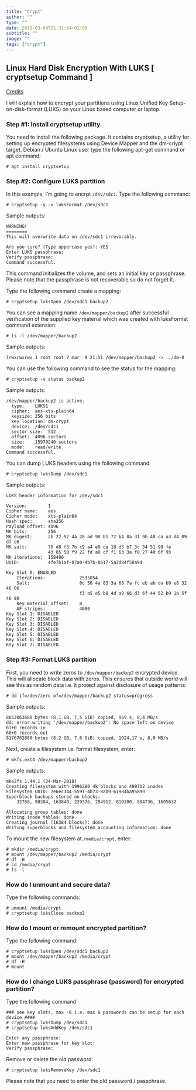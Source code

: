 ```yaml
---
title: "Crypt"
author: ""
type: ""
date: 2019-03-09T21:31:14+01:00
subtitle: ""
image: ""
tags: ["crypt"]
---
```


## Linux Hard Disk Encryption With LUKS [ cryptsetup Command  ]

[Credits](https://www.cyberciti.biz/hardware/howto-linux-hard-disk-encryption-with-luks-cryptsetup-command/)

I will explain how to encrypt your partitions using Linux Unified Key Setup-on-disk-format (LUKS) on your Linux based computer or laptop.


### Step #1: Install cryptsetup utility

You need to install the following package. It contains cryptsetup, a utility for setting up encrypted filesystems using Device Mapper and the dm-criypt target. Debian / Ubuntu Linux user type the following apt-get command or apt command:

	# apt install cryptsetup


### Step #2: Configure LUKS partition

In this example, I’m going to encrpt `/dev/sdc1`. Type the following command:

	# cryptsetup -y -v luksFormat /dev/sdc1

Sample outputs:

	WARNING!
	========
	This will overwrite data on /dev/sdc1 irrevocably.

	Are you sure? (Type uppercase yes): YES
	Enter LUKS passphrase:
	Verify passphrase:
	Command successful.

This command initializes the volume, and sets an initial key or passphrase. Please note that the passphrase is not recoverable so do not forget it.

Type the following command create a mapping:

	# cryptsetup luksOpen /dev/sdc1 backup2

You can see a mapping name `/dev/mapper/backup2` after successful verification of the supplied key material which was created with luksFormat command extension:

	# ls -l /dev/mapper/backup2

Sample outputs:

	lrwxrwxrwx 1 root root 7 mar  9 21:51 /dev/mapper/backup2 -> ../dm-0

You can use the following command to see the status for the mapping:

	# cryptsetup -v status backup2

Sample outputs:

	/dev/mapper/backup2 is active.
	  type:    LUKS1
	  cipher:  aes-xts-plain64
	  keysize: 256 bits
	  key location: dm-crypt
	  device:  /dev/sdc1
	  sector size:  512
	  offset:  4096 sectors
	  size:    15970240 sectors
	  mode:    read/write
	Command successful.

You can dump LUKS headers using the following command:

	# cryptsetup luksDump /dev/sdc1

Sample outputs:

	LUKS header information for /dev/sdc1

	Version:       	1
	Cipher name:   	aes
	Cipher mode:   	xts-plain64
	Hash spec:     	sha256
	Payload offset:	4096
	MK bits:       	256
	MK digest:     	2b 22 92 4a 28 ad 98 b1 72 b4 8a 31 9b 48 ca a3 d4 09 df e6 
	MK salt:       	70 d8 f3 7b c9 a4 e0 ca 18 d5 b7 3c 34 51 98 fe 
	               	43 85 50 f9 22 fd a0 cf f1 63 3a f0 27 40 6f 93 
	MK iterations: 	158490
	UUID:          	4fe7b1af-07a0-4b7b-8617-5a2d84f58a9d

	Key Slot 0: ENABLED
		Iterations:         	2535854
		Salt:               	0c 56 4a 83 3a 68 7a fc eb ab da b9 e8 32 46 06 
		                      	f3 a5 e5 b8 4d a9 66 d3 6f 44 52 b9 1a 5f 46 80 
		Key material offset:	8
		AF stripes:            	4000
	Key Slot 1: DISABLED
	Key Slot 2: DISABLED
	Key Slot 3: DISABLED
	Key Slot 4: DISABLED
	Key Slot 5: DISABLED
	Key Slot 6: DISABLED
	Key Slot 7: DISABLED


### Step #3: Format LUKS partition

First, you need to write zeros to `/dev/mapper/backup2` encrypted device. This will allocate block data with zeros. This ensures that outside world will see this as random data i.e. it protect against disclosure of usage patterns:

	# dd if=/dev/zero of=/dev/mapper/backup2 status=progress

Sample outputs:

	8053063680 bytes (8,1 GB, 7,5 GiB) copied, 959 s, 8,4 MB/s
	dd: error writing '/dev/mapper/backup2': No space left on device
	61+0 records in
	60+0 records out
	8176762880 bytes (8,2 GB, 7,6 GiB) copied, 1024,17 s, 8,0 MB/s

Next, create a filesystem i.e. format filesystem, enter:

	# mkfs.ext4 /dev/mapper/backup2

Sample outputs:

	mke2fs 1.44.1 (24-Mar-2018)
	Creating filesystem with 1996280 4k blocks and 499712 inodes
	Filesystem UUID: 7e6ec344-5591-4b73-8ab9-61984ba95899
	Superblock backups stored on blocks:
		32768, 98304, 163840, 229376, 294912, 819200, 884736, 1605632

	Allocating group tables: done
	Writing inode tables: done
	Creating journal (16384 blocks): done
	Writing superblocks and filesystem accounting information: done

To mount the new filesystem at `/media/crypt`, enter:

	# mkdir /media/crypt
	# mount /dev/mapper/backup2 /media/crypt
	# df -H
	# cd /media/crypt
	# ls -l

### How do I unmount and secure data?

Type the following commands:

	# umount /media/crypt
	# cryptsetup luksClose backup2


### How do I mount or remount encrypted partition?

Type the following command:

	# cryptsetup luksOpen /dev/sdc1 backup2
	# mount /dev/mapper/backup2 /media/crypt
	# df -H
	# mount


### How do I change LUKS passphrase (password) for encrypted partition?

Type the following command

	### see key slots, max -8 i.e. max 8 passwords can be setup for each device ####
	# cryptsetup luksDump /dev/sdc1
	# cryptsetup luksAddKey /dev/sdc1

	Enter any passphrase:
	Enter new passphrase for key slot:
	Verify passphrase:

Remove or delete the old password:

	# cryptsetup luksRemoveKey /dev/sdc1

Please note that you need to enter the old password / passphrase.
